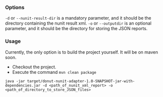 ### Options

`-d` or `--nunit-result-dir` is a mandatory parameter, and it should be the directory containing the nunit result xml.
`-o` or `--outputdir` is an optional parameter, and it should be the directory for storing the JSON reports. 

### Usage

Currently, the only option is to build the project yourself. It will be on maven soon.
- Checkout the project.
- Execute the command `mvn clean package`

`java -jar target/donut-nunit-adapter-1.0-SNAPSHOT-jar-with-dependencies.jar -d <path_of_nunit_xml_report> -o <path_of_directory_to_store_JSON_files>`

